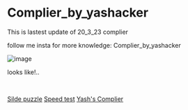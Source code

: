 # Complier_by_yashacker
This is lastest update of 20_3_23 complier


follow me insta for more knowledge:
Complier_by_yashacker

![image](https://user-images.githubusercontent.com/83583064/235316189-a394a93a-bd76-4c72-bd03-435d71c5811a.png)

looks like!..

<br>

<a href="https://yashgajjar7017.github.io/Slide-Puzzle-Canvas/" >Silde puzzle</a>
<a href="https://yashgajjar7017.github.io/Speed-test-website/" >Speed test</a>
<a href="https://yashgajjar7017.github.io/Complier_by_yashacker/Yash-Complier/#" >Yash's Complier</a>





